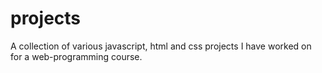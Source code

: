 # projects
A collection of various javascript, html and css projects I have worked on for a web-programming course. 
